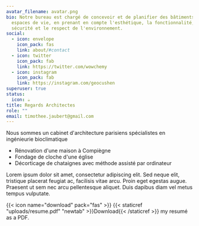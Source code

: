 ```yaml
---
avatar_filename: avatar.png
bio: Notre bureau est chargé de concevoir et de planifier des bâtiments et des
  espaces de vie, en prenant en compte l'esthétique, la fonctionnalité, la
  sécurité et le respect de l'environnement.
social:
  - icon: envelope
    icon_pack: fas
    link: about/#contact
  - icon: twitter
    icon_pack: fab
    link: https://twitter.com/wowchemy
  - icon: instagram
    icon_pack: fab
    link: https://instagram.com/geocushen
superuser: true
status:
  icon: ☕️
title: Regards Architectes
role: ""
email: timothee.jaubert@gmail.com
---
```

Nous sommes un cabinet d'architecture parisiens spécialistes en ingénieurie bioclimatique

* Rénovation d'une maison à Compiègne
* Fondage de cloche d'une église
* Décorticage de chataignes avec méthode assisté par ordinateur  

Lorem ipsum dolor sit amet, consectetur adipiscing elit. Sed neque elit, tristique placerat feugiat ac, facilisis vitae arcu. Proin eget egestas augue. Praesent ut sem nec arcu pellentesque aliquet. Duis dapibus diam vel metus tempus vulputate.

{{< icon name="download" pack="fas" >}} {{< staticref "uploads/resume.pdf" "newtab" >}}Download{{< /staticref >}} my resumé as a PDF.